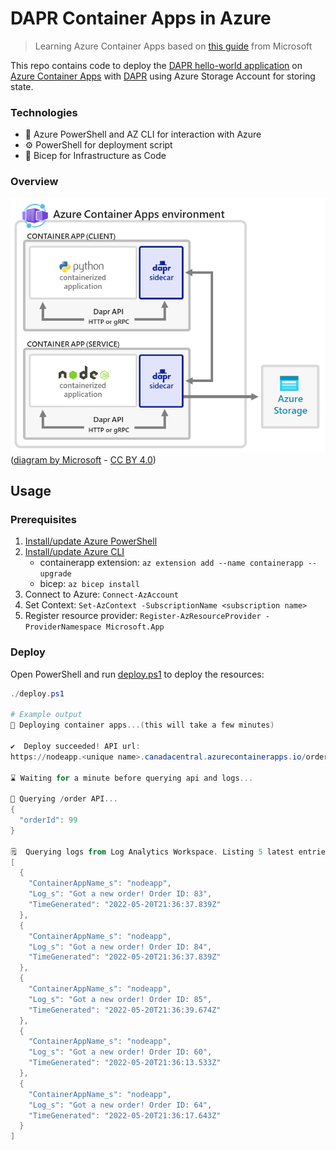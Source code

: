 # DAPR Container Apps in Azure

> Learning Azure Container Apps based on [this guide](https://docs.microsoft.com/en-us/azure/container-apps/microservices-dapr-azure-resource-manager?tabs=powershell&pivots=container-apps-bicep) from Microsoft

This repo contains code to deploy the [DAPR hello-world application](https://github.com/dapr/quickstarts/tree/master/tutorials/hello-world) on [Azure Container Apps](https://docs.microsoft.com/en-us/azure/container-apps/overview) with [DAPR](https://dapr.io/) using Azure Storage Account for storing state.

### Technologies

- :hammer: Azure PowerShell and AZ CLI for interaction with Azure
- :gear: PowerShell for deployment script
- :muscle: Bicep for Infrastructure as Code

### Overview

![diagram](static/azure-container-apps-microservices-dapr.png)
([diagram by Microsoft](https://docs.microsoft.com/en-us/azure/container-apps/microservices-dapr-azure-resource-manager?tabs=powershell&pivots=container-apps-bicep#prerequisites) - [CC BY 4.0](https://github.com/MicrosoftDocs/azure-docs/blob/main/LICENSE))


## Usage

### Prerequisites

1. [Install/update Azure PowerShell](https://docs.microsoft.com/en-us/powershell/azure/install-az-ps?view=latest)
2. [Install/update Azure CLI](https://docs.microsoft.com/en-us/cli/azure/install-azure-cli)
    - containerapp extension: `az extension add --name containerapp --upgrade`
    - bicep: `az bicep install`
3. Connect to Azure: `Connect-AzAccount`
4. Set Context: `Set-AzContext -SubscriptionName <subscription name>`
4. Register resource provider: `Register-AzResourceProvider -ProviderNamespace Microsoft.App`

### Deploy

Open PowerShell and run [deploy.ps1](./deploy.ps1) to deploy the resources:

```powershell
./deploy.ps1

# Example output
🚀 Deploying container apps...(this will take a few minutes)

✔️  Deploy succeeded! API url:
https://nodeapp.<unique name>.canadacentral.azurecontainerapps.io/order

⌛ Waiting for a minute before querying api and logs...

🔎 Querying /order API...
{
  "orderId": 99
}

🗒️  Querying logs from Log Analytics Workspace. Listing 5 latest entries...
[
  {
    "ContainerAppName_s": "nodeapp",
    "Log_s": "Got a new order! Order ID: 83",
    "TimeGenerated": "2022-05-20T21:36:37.839Z"
  },
  {
    "ContainerAppName_s": "nodeapp",
    "Log_s": "Got a new order! Order ID: 84",
    "TimeGenerated": "2022-05-20T21:36:37.839Z"
  },
  {
    "ContainerAppName_s": "nodeapp",
    "Log_s": "Got a new order! Order ID: 85",
    "TimeGenerated": "2022-05-20T21:36:39.674Z"
  },
  {
    "ContainerAppName_s": "nodeapp",
    "Log_s": "Got a new order! Order ID: 60",
    "TimeGenerated": "2022-05-20T21:36:13.533Z"
  },
  {
    "ContainerAppName_s": "nodeapp",
    "Log_s": "Got a new order! Order ID: 64",
    "TimeGenerated": "2022-05-20T21:36:17.643Z"
  }
]
```